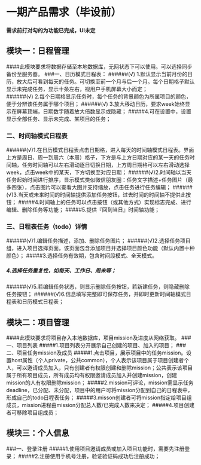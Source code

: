 # 一期产品需求（毕设前）
#### 需求前打对勾的为功能已完成，UI未定

## 模块一：日程管理
####此模块要求将数据存储至本地数据库，无网状态下可以使用。可以选择同步备份至服务器。
###一、日历模式日程表：
######(√) 1.默认显示当前月份的日历，放大后可看到每天的任务。可切换至前一个月与后一个月。每个日期格子默认显示未完成任务，显示十条左右，视用户手机屏幕大小而定；   
######(√) 2.每个日期格显示任务时，每个任务的背景颜色为所属项目的颜色，便于分辨该任务属于哪个项目； 
######(√) 3.放大移动日历，要求week始终显示在屏幕顶端，日期数字随着放大倍数显示或隐藏；
#####4.可在设置中，设置显示全部任务、显示未完成、某项目的任务；

### 二、时间轴模式日程表
######(√)1.在日历模式日程表点击日期格，进入每天的时间轴模式日程表。界面上方是周日、周一到周六（本周）格子，下方是与上方日期对应的某一天的任务时间轴，任务时间轴可以左右滑动逐日切换日期，上方周日期格可以左右滑动选择week，点击week中的某天，下方切换至对应日期；
######(√)2.时间轴以当天任务起始时间进行排序，显示模式类似微信朋友圈：任务文字描述+任务图片（最多四张），点击图片可以查看大图并支持缩放，点击任务进行任务编辑；
######(√)3.当天或未来时间的时间轴提供添加任务按钮，过去时间的时间轴不提供此按钮；
#####4.时间轴上的任务可以点击按钮（或其他方式）实现标志完成、进行编辑、删除任务等功能；
#####5.提供『回到当日』时间轴功能；

### 三、日程表任务（todo）详情
######(√)1.编辑任务描述，添加、删除任务图片；
######(√)2.选择任务项目组，进入项目选择页面，该页面包含添加项目并选择项目颜色功能（默认内置十种颜色）；
#####3.选择任务有效期，包含时间段模式、全天模式。
##### 4.选择任务重复性，如每天、工作日、周末等；
######(√)5.若编辑任务状态，则显示删除任务按钮，若新建任务，则隐藏删除任务按钮；
######(√)6.信息填写完整即可保存任务，并即时更新时间轴模式日程表和日历模式日程表；

## 模块二：项目管理
####此模块要求将项目存入本地数据库，项目mission及进度从网络获取。
###一、项目列表
#####1.项目列表分开展示自己创建的项目、加入的项目；
###二、项目任务mission及成员
#####1.点击项目，展示项目中的任务mission。设置host属性（个人private，公共common），个人表示该项目属于项目创建者个人，可以邀请成员加入，只有创建者有权限创建和删除mission；公共表示该项目属于所有项目成员，所有成员均有权限邀请成员加入并创建mission，创建mission的人有权限删除mission；
#####2.mission可评论，mission需显示任务deadline，已分配、未分配，项目中的用户可将mission分配到自己的日程表中，形成自己的todo日程表任务；
#####3.misson创建者可将mission指定给项目组成员，mission进程由mission分配总人数/已完成人数来决定；
#####4.项目创建者可移除项目组成员；
## 模块三：个人信息
###一、登录注册
#####1.使用项目邀请成员或加入项目功能时，需要先注册登录；
#####2.注册使用手机号注册，验证验证码成功后注册成功；